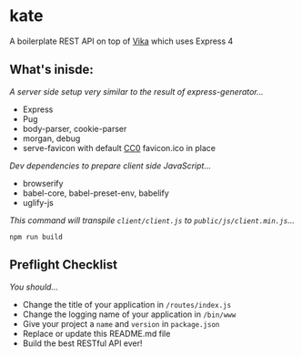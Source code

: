# kate
A boilerplate REST API on top of [Vika](https://github.com/tdreid/vika) which uses Express 4

## What's inisde:
*A server side setup very similar to the result of express-generator...* 
- Express
- Pug
- body-parser, cookie-parser
- morgan, debug
- serve-favicon with default [CC0](https://creativecommons.org/share-your-work/public-domain/cc0/) favicon.ico in place

*Dev dependencies to prepare client side JavaScript...*
- browserify
- babel-core, babel-preset-env, babelify
- uglify-js

*This command will transpile `client/client.js` to `public/js/client.min.js`...*

`npm run build` 

## Preflight Checklist
*You should...*
- Change the title of your application in `/routes/index.js`
- Change the logging name of your application in `/bin/www`
- Give your project a `name` and `version` in `package.json`
- Replace or update this README.md file
- Build the best RESTful API ever!

